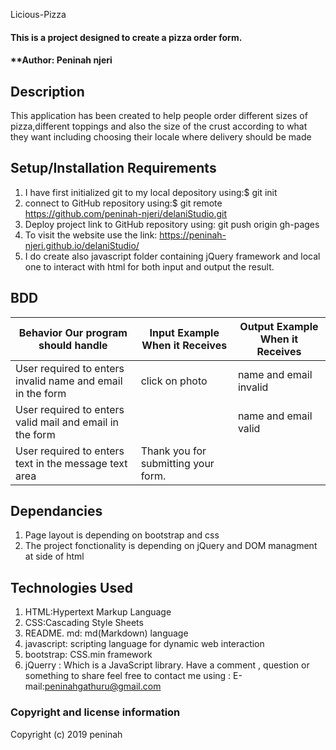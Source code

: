 Licious-Pizza
#### This is a project designed to create a pizza order form.
####  **Author: Peninah njeri
## Description
This application has been created to help people order different sizes of pizza,different toppings and also the size of the crust according to what they want including choosing their locale where delivery should be made
## Setup/Installation Requirements
1. I have first initialized git to my local depository using:$ git init
2. connect to GitHub repository using:$ git remote https://github.com/peninah-njeri/delaniStudio.git
3. Deploy project link to GitHub repository using: git push origin gh-pages
4. To visit the website use the link: https://peninah-njeri.github.io/delaniStudio/
5. I do create also javascript folder containing jQuery framework and local one to interact with html for both input and output the result.
## BDD
| Behavior Our program should handle             | Input Example When it Receives | Output Example When it Receives     |
|------------------------------------------------|--------------------------------|-------------------------------------|
| User required to enters invalid name and email in the form | click on photo         | name and email invalid              |
| User required to enters valid mail and email in the form   |  | name and email valid                |
| User required to enters text in the message text area       | Thank you for submitting your form. |
## Dependancies
1. Page layout is depending on bootstrap and css
2. The project fonctionality is depending on jQuery and DOM managment at side of html 
## Technologies Used
1. HTML:Hypertext Markup Language
2. CSS:Cascading Style Sheets
3. README. md: md(Markdown) language
4. javascript: scripting language for dynamic web interaction
5. bootstrap: CSS.min framework
6. jQuerry : Which is a JavaScript library.
Have a comment , question or something to share  feel free to contact me using : E-mail:peninahgathuru@gmail.com
### Copyright and license information
Copyright (c) 2019 peninah
